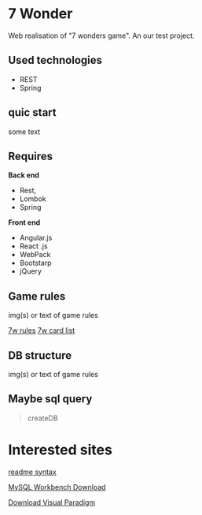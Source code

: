 # 7 Wonder

Web realisation of "7 wonders game".
An our test project.

## Used technologies

* REST
* Spring

## quic start

some text

## Requires

**Back end**
* Rest, 
* Lombok
* Spring

**Front end** 
* Angular.js
* React .js
* WebPack
* Bootstarp
* jQuery

## Game rules

img(s) or text of game rules

[7w rules](https://github.com/ShostakRV/wonder/blob/master/doc/7w-rules-en-color-light.pdf)
[7w card list](https://github.com/ShostakRV/wonder/blob/master/doc/7Wonders-CardsList-EN.pdf)

## DB structure

img(s) or text of game rules

## Maybe sql query

> createDB

# Interested sites

[readme syntax](https://goo.gl/tXKlvS)

[MySQL Workbench Download](https://dev.mysql.com/downloads/workbench/)

[Download Visual Paradigm](https://www.visual-paradigm.com/download/)